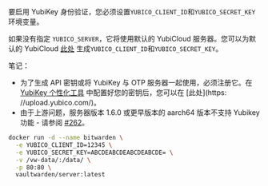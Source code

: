 要启用 YubiKey 身份验证，您必须设置`YUBICO_CLIENT_ID`和`YUBICO_SECRET_KEY`环境变量。

如果没有指定 `YUBICO_SERVER`，它将使用默认的 YubiCloud 服务器。您可以为默认的 YubiCloud [此处](https://upgrade.yubico.com/getapikey/) 生成`YUBICO_CLIENT_ID`和`YUBICO_SECRET_KEY`。

笔记：

* 为了生成 API 密钥或将 YubiKey 与 OTP 服务器一起使用，必须注册它。在 [YubiKey 个性化工具](https://www.yubico.com/products/services-software/personalization-tools/use/) 中配置好您的密钥后，您可以在 [此处](https: //upload.yubico.com/)。
* 由于上游问题，服务器版本 1.6.0 或更早版本的 aarch64 版本不支持 Yubikey 功能 - 请参阅 [#262](https://github.com/dani-garcia/vaultwarden/issues/262)。 

```sh
docker run -d --name bitwarden \
  -e YUBICO_CLIENT_ID=12345 \
  -e YUBICO_SECRET_KEY=ABCDEABCDEABCDEABCDE= \
  -v /vw-data/:/data/ \
  -p 80:80 \
  vaultwarden/server:latest
```
